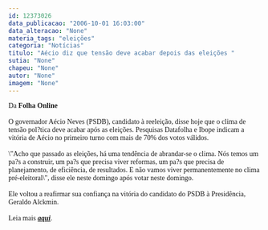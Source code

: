 ```yaml
---
id: 12373026
data_publicacao: "2006-10-01 16:03:00"
data_alteracao: "None"
materia_tags: "eleições"
categoria: "Notícias"
titulo: "Aécio diz que tensão deve acabar depois das eleições "
sutia: "None"
chapeu: "None"
autor: "None"
imagem: "None"
---
```

<p><P><FONT face=Verdana>Da <B>Folha Online</B><BR><BR>O governador Aécio Neves (PSDB), candidato à reeleição, disse hoje que o clima de tensão pol?tica deve acabar após as eleições. Pesquisas Datafolha e Ibope indicam a vitória de Aécio no primeiro turno com mais de 70% dos votos válidos.<BR><BR>\"Acho que passado as eleições, há uma tendência de abrandar-se o clima. Nós temos um pa?s a construir, um pa?s que precisa viver reformas, um pa?s que precisa de planejamento, de eficiência, de resultados. E não vamos viver permanentemente no clima pré-eleitoral\", disse ele neste domingo após votar neste domingo. <BR><BR>Ele voltou a reafirmar sua confiança na vitória do candidato do PSDB à Presidência, Geraldo Alckmin.<BR></FONT><FONT face=Verdana><BR>Leia mais <STRONG><EM><A href=\"https://www1.folha.uol.com.br/folha/brasil/ult96u84262.shtml\" target=_blank>aqui</A></EM></STRONG>.</P></FONT> </p>
